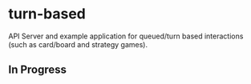 # turn-based
API Server and example application for queued/turn based interactions (such as card/board and strategy games).

## In Progress
